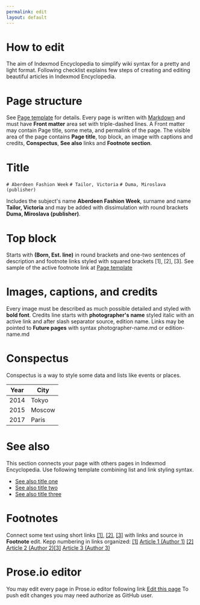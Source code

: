 ```yaml
---
permalink: edit
layout: default
---
```


# How to edit 

The aim of Indexmod Encyclopedia to simplify wiki syntax for a pretty and light format. Following checklist explains few steps of creating and editing beautiful articles in Indexmod Encyclopedia.

# Page structure 

See [Page template](page-template.md) for details. Every page is written with [Markdown](https://daringfireball.net/projects/markdown/syntax) and must have **Front matter** area set with triple-dashed lines. A Front matter may contain Page title, some meta, and permalink of the page. The visible area of the page contains **Page title**, top block, an image with captions and credits, **Conspectus**, **See also** links and **Footnote section**.

# Title  

`# Aberdeen Fashion Week` `# Tailor, Victoria` `# Duma, Miroslava (publisher)` 

Includes the subject's name **Aberdeen Fashion Week**, surname and name **Tailor, Victoria** and may be added with dissimulation with round brackets **Duma, Miroslava (publisher)**. 



# Top block

Starts with **(Born, Est. line)** in round brackets and one-two sentences of description and footnote links styled with squared brackets [1], [2], [3]. See sample of the active footnote link at [Page template](page-template.md)

# Images, captions, and credits 

Every image must be described as much possible detailed and styled with **bold font**. Credits line starts with **photographer's name** styled italic with  an active link and after slash separator source, edition name. Links may be pointed to **Future pages** with syntax photographer-name.md or edition-name.md

# Conspectus

Conspectus is a way to style some data and lists like events or places. 

|Year|City|
|----|-----|
|2014|Tokyo|
|2015|Moscow|
|2017|Paris|

# See also 

This section connects your page with others pages in Indexmod Encyclopedia. Use following template combining list and link styling syntax. 

+ [See also title one](page-template)
+ [See also title two](page-template)
+ [See also title three](page-template)

# Footnotes 

Connect some text using short links <span id="a1">[\[1\]](#f1)</span>, <span id="a2">[\[2\]](#f2)</span>, <span id="a3">[\[3\]](#f3)</span> with links and source in **Footnote** edit. Kepp numbering in links organized: [[1]](#a1) <span id="f1"></span> [Article 1 (Author 1)](http://example.net/article) [[2]](#a2) <span id="f2"></span> [Article 2 (Author 2)](http://example.net/article)[[3]](#a3) <span id="f3"></span> [Article 3 (Author 3)](http://example.net/article)


# Prose.io editor 

You may edit every page in Prose.io editor following link [Edit this page](http://prose.io/#indexmod/encyclopedia/edit/master/edit.md) To push edit changes you may need authorize as GitHub user.
